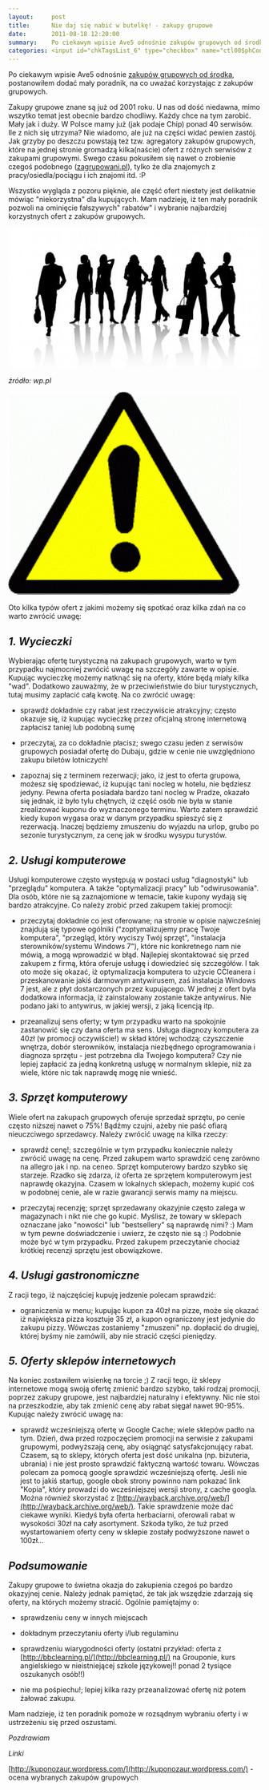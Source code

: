 ```yaml
---
layout:     post
title:      Nie daj się nabić w butelkę! - zakupy grupowe
date:       2011-08-18 12:20:00
summary:    Po ciekawym wpisie Ave5 odnośnie zakupów grupowych od środka, postanowiłem dodać mały poradnik, na co uważać korzystając z zakupów grupowych.  Zakupy grupowe znane są już od 2001 roku. U nas od dość niedawna, mimo wszytko  temat  jest obecnie bardzo chodliwy. Każdy chce na tym zarobić. Mały jak i du...
categories: <input id="chkTagsList_6" type="checkbox" name="ctl00$phContentRight$chkTagsList$chkTagsList_6" checked="checked" value="64"><label for="chkTagsList_6">porady</label> <input id="chkTagsList_12" type="checkbox" name="ctl00$phContentRight$chkTagsList$chkTagsList_12" checked="checked" value="4096"><label for="chkTagsList_12">inne</label>
---
```




Po ciekawym wpisie Ave5 odnośnie [zakupów grupowych od środka](http://www.dobreprogramy.pl/Ave5/Zakupy-grupowe-od-srodka,27137.html), postanowiłem dodać mały poradnik, na co uważać korzystając z zakupów grupowych.  

Zakupy grupowe znane są już od 2001 roku. U nas od dość niedawna, mimo wszytko  temat  jest obecnie bardzo chodliwy. Każdy chce na tym zarobić. Mały jak i duży. W Polsce mamy już (jak podaje Chip) ponad 40 serwisów. Ile z nich się utrzyma? Nie wiadomo, ale już na części widać pewien zastój. Jak grzyby po deszczu powstają też tzw. agregatory zakupów grupowych, które na jednej stronie gromadzą kilka(naście) ofert z różnych serwisów z zakupami grupowymi. Swego czasu pokusiłem się nawet o zrobienie czegoś podobnego ([zagrupowani.pl](http://zagrupowani.pl/)), tylko że dla znajomych z pracy/osiedla/pociągu i ich znajomi itd. :P 

Wszystko wygląda z pozoru pięknie, ale część ofert niestety jest delikatnie mówiąc "niekorzystna" dla kupujących. Mam nadzieję, iż ten mały poradnik pozwoli na ominięcie fałszywych" rabatów" i wybranie najbardziej korzystnych ofert z zakupów grupowych.




![desk](https://raw.githubusercontent.com/djfoxer/djfoxer.github.io/master/_img/2011-8-18-_177_/g_-_608x405_-_-_27253x20110818120031_2.jpeg)


 *źródło: wp.pl*  



![desk](https://raw.githubusercontent.com/djfoxer/djfoxer.github.io/master/_img/2011-8-18-_177_/g_-_608x405_-_-_27253x20110818120313_1.gif)

 



Oto kilka typów ofert z jakimi możemy się spotkać oraz kilka zdań na co warto zwrócić uwagę: 




##  *1. Wycieczki* 




Wybierając ofertę turystyczną na zakupach grupowych, warto w tym przypadku najmocniej zwrócić uwagę na szczegóły zawarte w opisie. Kupując wycieczkę możemy natknąć się na oferty, które będą miały kilka "wad". Dodatkowo zauważmy, że  w przeciwieństwie do biur turystycznych, tutaj musimy zapłacić całą kwotę.  Na co zwrócić uwagę:

- sprawdź dokładnie czy rabat jest rzeczywiście atrakcyjny; często okazuje się, iż kupując wycieczkę przez oficjalną stronę internetową zapłacisz taniej lub podobną sumę

- przeczytaj, za co dokładnie płacisz; swego czasu jeden z serwisów grupowych posiadał ofertę do Dubaju, gdzie w cenie nie uwzględniono zakupu biletów lotniczych!

- zapoznaj się z terminem rezerwacji; jako, iż jest to oferta grupowa, możesz się spodziewać, iż kupując tani nocleg w hotelu, nie będziesz jedyny. Pewna oferta posiadała bardzo tani nocleg w Pradze, okazało się jednak, iż było tylu chętnych, iż część osób nie była w stanie zrealizować kuponu do wyznaczonego terminu. Warto zatem sprawdzić kiedy kupon wygasa oraz w danym przypadku spieszyć się z rezerwacją. Inaczej będziemy zmuszeniu do wyjazdu na urlop, grubo po sezonie turystycznym, za cenę jak w środku wysypu turystów.



##  *2. Usługi komputerowe* 





Usługi komputerowe często występują w postaci usług "diagnostyki" lub "przeglądu" komputera. A także "optymalizacji pracy" lub "odwirusowania". Dla osób, które nie są zaznajomione w temacie, takie kupony wydają się bardzo atrakcyjne. Co należy zrobić przed zakupem takiej promocji:

- przeczytaj dokładnie co jest oferowane; na stronie w opisie najwcześniej znajdują się typowe ogólniki ("zoptymalizujemy pracę Twoje komputera", "przegląd, który wyciszy Twój sprzęt", "instalacja sterowników/systemu Windows 7"), które nic konkretnego nam nie mówią, a mogą wprowadzić w błąd. Najlepiej skontaktować się przed zakupem z firmą, która oferuje usługę i dowiedzieć się szczegółów. I tak oto może się okazać, iż optymalizacja komputera to użycie CCleanera i przeskanowanie jakiś darmowym antywirusem, zaś instalacja Windows 7 jest, ale z płyt dostarczonych przez kupującego. W jednej z ofert była dodatkowa informacja, iż zainstalowany zostanie także antywirus. Nie podano jaki to antywirus, w jakiej wersji, z jaką licencją itp.

- przeanalizuj sens oferty; w tym przypadku warto na spokojnie zastanowić się czy dana oferta ma sens. Usługa diagnozy komputera za 40zł (w promocji oczywiście!) w skład której wchodzą: czyszczenie wnętrza, dobór sterowników, instalacja niezbędnego oprogramowania i diagnoza sprzętu - jest potrzebna dla Twojego komputera?  Czy nie lepiej zapłacić za jedną konkretną usługę w normalnym sklepie, niż za wiele, które nic tak naprawdę mogę nie wnieść.




##  *3. Sprzęt komputerowy* 





Wiele ofert na zakupach grupowych oferuje sprzedaż sprzętu, po cenie często niższej nawet o 75%! Bądźmy czujni, ażeby nie paść ofiarą nieuczciwego sprzedawcy. Należy zwrócić uwagę na kilka rzeczy:

- sprawdź cenę!; szczególnie w tym przypadku koniecznie należy zwrócić uwagę na cenę. Przed zakupem warto sprawdzić cenę zarówno na allegro jak i np. na ceneo. Sprzęt komputerowy bardzo szybko się starzeje. Rzadko się zdarza, iż oferta ze sprzętem komputerowym jest naprawdę okazyjna. Czasem w lokalnych sklepach, możemy kupić coś w podobnej cenie, ale w razie gwarancji serwis mamy na miejscu.

- przeczytaj recenzję; sprzęt sprzedawany okazyjnie często zalega w magazynach i nikt nie che go kupić. Myślisz, że towary w sklepach oznaczane jako  "nowości" lub "bestsellery" są naprawdę nimi? :) Mam w tym pewne doświadczenie i uwierz, że często nie są :) Podobnie może być w tym przypadku. Przed zakupem przeczytanie chociaż krótkiej recenzji sprzętu jest obowiązkowe.




##  *4. Usługi gastronomiczne* 





Z racji tego, iż najczęściej kupuję jedzenie polecam sprawdzić:

- ograniczenia w menu; kupując kupon za 40zł na pizze, może się okazać iż największa pizza kosztuje 35 zł, a kupon ograniczony jest jedynie do zakupu pizzy. Wówczas zostaniemy "zmuszeni" np. dopłacić do drugiej, której byśmy nie zamówili, aby nie stracić części pieniędzy.




##  *5. Oferty sklepów internetowych* 





Na koniec zostawiłem wisienkę na torcie ;) Z racji tego, iż sklepy internetowe mogą swoją ofertę zmienić bardzo szybko, taki rodzaj promocji, poprzez zakupy grupowe, jest najbardziej naturalny i efektywny. Nic nie stoi na przeszkodzie, aby tak zmienić cenę aby rabat sięgał nawet 90-95%. Kupując należy zwrócić uwagę na:

- sprawdź wcześniejszą ofertę w Google Cache; wiele sklepów padło na tym. Dzień, dwa przed rozpoczęciem promocji na serwisie z zakupami grupowymi, podwyższają cenę, aby osiągnąć satysfakcjonujący rabat. Czasem, są to sklepy, których oferta jest dość unikalna (np. biżuteria, ubrania) i nie jest prosto sprawdzić faktyczną wartość towaru. Wówczas polecam za pomocą google sprawdzić wcześniejszą ofertę. Jeśli nie jest to jakiś startup, google obok strony powinno nam pokazać link "Kopia", który prowadzi do wcześniejszej wersji strony, z cache googla. Można również skorzystać z [http://wayback.archive.org/web/](http://wayback.archive.org/web/). Takie sprawdzenie może dać ciekawe wyniki. Kiedyś była oferta herbaciarni, oferowali rabat w wysokości 30zł na cały asortyment. Szkoda tylko, że tuż przed wystartowaniem oferty ceny w sklepie zostały podwyższone nawet o 100zł...
 



##  *Podsumowanie* 




Zakupy grupowe to świetna okazja do zakupienia czegoś po bardzo okazyjnej cenie. Należy jednak pamiętać, że tak jak wszędzie zdarzają się oferty, na których możemy stracić. Ogólnie pamiętajmy o:

- sprawdzeniu ceny w innych miejscach

- dokładnym przeczytaniu oferty i/lub regulaminu

- sprawdzeniu wiarygodności oferty (ostatni przykład: oferta z [http://bbclearning.pl/](http://bbclearning.pl/) na Grouponie, kurs angielskiego w nieistniejącej szkole językowej!! ponad 2 tysiące oszukanych osób!!)

- nie ma pośpiechu!; lepiej kilka razy przeanalizować ofertę niż potem żałować zakupu.

Mam nadzieje, iż ten poradnik pomoże w rozsądnym wybraniu oferty i w ustrzeżeniu się przed oszustami.

 *Pozdrawiam* 

 *Linki* 


[http://kuponozaur.wordpress.com/](http://kuponozaur.wordpress.com/) - ocena wybranych zakupów grupowych


